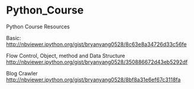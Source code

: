 Python_Course
=============

Python Course Resources

Basic:
http://nbviewer.ipython.org/gist/bryanyang0528/8c63e8a34726d33c56fe

Flow Control, Object, method and Data Structure 
http://nbviewer.ipython.org/gist/bryanyang0528/350886672d43eb5292df

Blog Crawler
http://nbviewer.ipython.org/gist/bryanyang0528/8bf8a31e6ef67c3118fa
